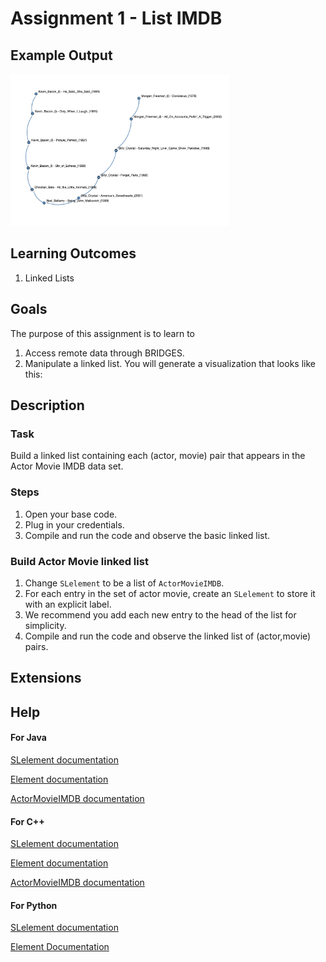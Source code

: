# Assignment 1 - List IMDB

## Example Output

<img src="./figures/fig1.png" alt="drawing" width="350"></img>


## Learning Outcomes

1. Linked Lists


## Goals

The purpose of this assignment is to learn to
1. Access remote data through BRIDGES.
2. Manipulate a linked list.
You will generate a visualization that looks like this:


## Description

### Task
Build a linked list containing each (actor, movie) pair that appears in
the Actor Movie IMDB data set.

### Steps
1. Open your base code.
2. Plug in your credentials.
3. Compile and run the code and observe the basic linked list.

### Build Actor Movie linked list
1. Change `SLelement` to be a list of `ActorMovieIMDB`.
2. For each entry in the set of actor movie, create an `SLelement` to store it with an explicit label.
1. We recommend you add each new entry to the head of the list for simplicity.
3. Compile and run the code and observe the linked list of (actor,movie) pairs.


## Extensions


## Help

#### For Java
[SLelement documentation](http://bridgesuncc.github.io/doc/java-api/current/html/classbridges_1_1base_1_1_s_lelement.html)

[Element documentation](http://bridgesuncc.github.io/doc/java-api/current/html/classbridges_1_1base_1_1_element.html)

[ActorMovieIMDB documentation](http://bridgesuncc.github.io/doc/java-api/current/html/classbridges_1_1data__src__dependent_1_1_actor_movie_i_m_d_b.html)

#### For C++
[SLelement documentation](http://bridgesuncc.github.io/doc/cxx-api/current/html/classbridges_1_1datastructure_1_1_s_lelement.html)

[Element documentation](http://bridgesuncc.github.io/doc/cxx-api/current/html/classbridges_1_1datastructure_1_1_element.html)

[ActorMovieIMDB documentation](http://bridgesuncc.github.io/doc/cxx-api/current/html/classbridges_1_1dataset_1_1_actor_movie_i_m_d_b.html)

#### For Python 
[SLelement documentation](http://bridgesuncc.github.io/doc/python-api/current/html/classbridges_1_1sl__element_1_1_s_lelement.html)

[Element Documentation](http://bridgesuncc.github.io/doc/python-api/current/html/classbridges_1_1element_1_1_element.html)  
